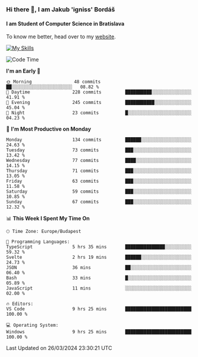 ### Hi there 👋, I am Jakub 'igniss' Bordáš

#### I am Student of Computer Science in Bratislava
To know me better, head over to my [website](https://bordas.sk).

[![My Skills](https://skillicons.dev/icons?i=js,html,css,figma,svelte,java,kotlin,python,postgresql,typescript,nest,nodejs)](https://bordas.sk)


<!--START_SECTION:waka-->
![Code Time](http://img.shields.io/badge/Code%20Time-1%2C448%20hrs%2050%20mins-blue)

**I'm an Early 🐤** 

```text
🌞 Morning                48 commits          ██░░░░░░░░░░░░░░░░░░░░░░░   08.82 % 
🌆 Daytime                228 commits         ██████████░░░░░░░░░░░░░░░   41.91 % 
🌃 Evening                245 commits         ███████████░░░░░░░░░░░░░░   45.04 % 
🌙 Night                  23 commits          █░░░░░░░░░░░░░░░░░░░░░░░░   04.23 % 
```
📅 **I'm Most Productive on Monday** 

```text
Monday                   134 commits         ██████░░░░░░░░░░░░░░░░░░░   24.63 % 
Tuesday                  73 commits          ███░░░░░░░░░░░░░░░░░░░░░░   13.42 % 
Wednesday                77 commits          ████░░░░░░░░░░░░░░░░░░░░░   14.15 % 
Thursday                 71 commits          ███░░░░░░░░░░░░░░░░░░░░░░   13.05 % 
Friday                   63 commits          ███░░░░░░░░░░░░░░░░░░░░░░   11.58 % 
Saturday                 59 commits          ███░░░░░░░░░░░░░░░░░░░░░░   10.85 % 
Sunday                   67 commits          ███░░░░░░░░░░░░░░░░░░░░░░   12.32 % 
```


📊 **This Week I Spent My Time On** 

```text
🕑︎ Time Zone: Europe/Budapest

💬 Programming Languages: 
TypeScript               5 hrs 35 mins       ███████████████░░░░░░░░░░   59.32 % 
Svelte                   2 hrs 19 mins       ██████░░░░░░░░░░░░░░░░░░░   24.73 % 
JSON                     36 mins             ██░░░░░░░░░░░░░░░░░░░░░░░   06.40 % 
Bash                     33 mins             █░░░░░░░░░░░░░░░░░░░░░░░░   05.89 % 
JavaScript               11 mins             ░░░░░░░░░░░░░░░░░░░░░░░░░   02.00 % 

🔥 Editors: 
VS Code                  9 hrs 25 mins       █████████████████████████   100.00 % 

💻 Operating System: 
Windows                  9 hrs 25 mins       █████████████████████████   100.00 % 
```


 Last Updated on 26/03/2024 23:30:21 UTC
<!--END_SECTION:waka-->
